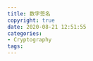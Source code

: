 ```yaml
---
title: 数字签名
copyright: true
date: 2020-08-21 12:51:55
categories:
- Cryptography
tags:
---
```


<!-- more -->